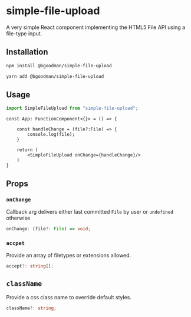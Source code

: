 # simple-file-upload

A very simple React component implementing the HTML5 File API using a file-type input.

## Installation

```bash
npm install @bgoodman/simple-file-upload

yarn add @bgoodman/simple-file-upload
```

## Usage

```typescript
import SimpleFileUpload from "simple-file-upload";
```

```tsx
const App: FunctionComponent<{}> = () => {

    const handleChange = (file?:File) => {
        console.log(file);
    }

    return (
        <SimpleFileUpload onChange={handleChange}/>
    )
}
```

## Props

### `onChange`

Callback arg delivers either last committed `File` by user or `undefined` otherwise

 ```typescript
 onChange: (file?: File) => void;
 ```

### `accpet`

Provide an array of filetypes or extensions allowed.

```typescript
accept?: string[];
```

## `className`

Provide a css class name to override default styles.

```typescript
className?: string;
```
